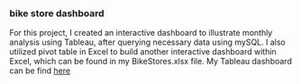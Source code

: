 ### bike store dashboard
For this project, I created an interactive dashboard to illustrate monthly analysis using Tableau, after querying necessary data using mySQL. I also utilized pivot table in Excel to build another interactive dashboard within Excel, which can be found in my BikeStores.xlsx file. My Tableau dashboard can be find [here](https://public.tableau.com/app/profile/dan8691/viz/BikeStore_16893535952950/Dashboard1#1)
